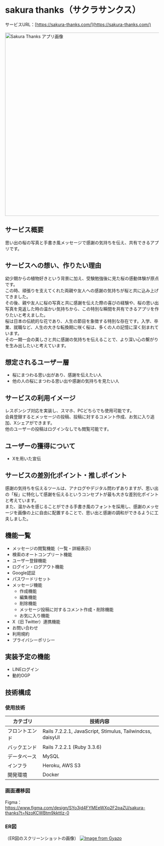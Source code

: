# sakura thanks（サクラサンクス）
サービスURL：[https://sakura-thanks.com/](https://sakura-thanks.com/)<br><br>
<img src="https://i.gyazo.com/a031a0dab818fc24f2e28ab0d2e02026.jpg" width="600" alt="Sakura Thanks アプリ画像" />

## サービス概要

思い出の桜の写真と手書き風メッセージで感謝の気持ちを伝え、共有できるアプリです。<br>

## サービスへの想い、作りたい理由

幼少期からの植物好きという背景に加え、受験勉強後に見た桜の感動体験が原点です。<br>
この時、頑張りを支えてくれた両親や友人への感謝の気持ちが桜と共に込み上げてきました。<br>
その後、親や友人に桜の写真と共に感謝を伝えた際の喜びの経験や、桜の思い出写真を見返した時の温かい気持ちから、この特別な瞬間を共有できるアプリを作りたいと考えました。<br>
桜は日本の伝統的な花であり、人生の節目を象徴する特別な存在です。入学、卒業、就職など、人生の大きな転換期に咲く桜は、多くの人の記憶に深く刻まれています。<br>
その一期一会の美しさと共に感謝の気持ちを伝えることで、より深い心の繋がりを生み出したいと考えています。<br>

## 想定されるユーザー層

- 桜にまつわる思い出があり、感謝を伝えたい人
- 他の人の桜にまつわる思い出や感謝の気持ちを見たい人

## サービスの利用イメージ

レスポンシブ対応を実装し、スマホ、PCどちらでも使用可能です。<br>
会員登録するとメッセージの投稿、投稿に対するコメント作成、お気に入り追加、Xシェアができます。<br>
他のユーザーの投稿はログインなしでも閲覧可能です。<br>


## ユーザーの獲得について

- Xを用いた宣伝


## サービスの差別化ポイント・推しポイント

感謝の気持ちを伝えるツールは、アナログやデジタル問わずありますが、思い出の「桜」に特化して感謝を伝えるというコンセプトが最も大きな差別化ポイントと考えています。<br>
また、温かみを感じることができる手書き風のフォントを採用し、感謝のメッセージを画像の上に自由に配置することで、思い出と感謝の調和ができるように工夫しました。<br>

## 機能一覧

- メッセージの閲覧機能（一覧・詳細表示）
- 検索のオートコンプリート機能
- ユーザー登録機能
- ログイン・ログアウト機能
- Google認証
- パスワードリセット
- メッセージ機能
  - 作成機能
  - 編集機能
  - 削除機能
  - メッセージ投稿に対するコメント作成・削除機能
  - お気に入り機能
- X（旧 Twitter）連携機能
- お問い合わせ
- 利用規約
- プライバシーポリシー


## 実装予定の機能
- LINEログイン
- 動的OGP

## 技術構成
### 使用技術

| カテゴリ | 技術内容 |
| --- | --- |
| フロントエンド | Rails 7.2.2.1, JavaScript, Stimulus, Tailwindcss, daisyUI |
| バックエンド | Rails 7.2.2.1 (Ruby 3.3.6) |
| データベース | MySQL |
| インフラ | Heroku, AWS S3 |
| 開発環境 | Docker |

### 画面遷移図
Figma：https://www.figma.com/design/SYo3jd4FYMEeWXp2F2paZU/sakura-thanks?t=NzoKCWBtm9kkttlz-0

### ER図
（ER図のスクリーンショットの画像）
[![Image from Gyazo](https://i.gyazo.com/af4fdc7342dca91f81839805bedc1c9d.png)](https://gyazo.com/af4fdc7342dca91f81839805bedc1c9d)
